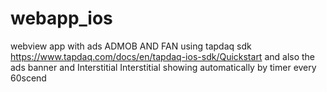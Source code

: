 # webapp_ios
 
 
 webview app with ads ADMOB AND FAN using tapdaq sdk
https://www.tapdaq.com/docs/en/tapdaq-ios-sdk/Quickstart
and also the ads banner and Interstitial
Interstitial showing automatically by timer every 60scend

